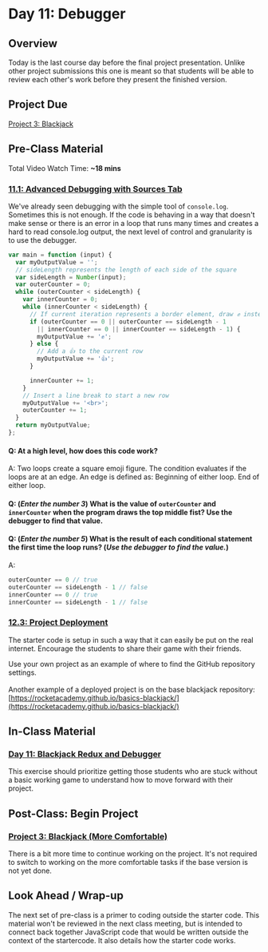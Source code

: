 # Day 11: Debugger

## **Overview**

Today is the last course day before the final project presentation. Unlike other project submissions this one is meant so that students will be able to review each other's work before they present the finished version.

## **Project Due**

[Project 3: Blackjack](../coursework/projects/project-3-blackjack.md)

## Pre-Class Material

Total Video Watch Time: **\~18 mins**

### [11.1: Advanced Debugging with Sources Tab](../modules/2-structuring-and-debugging-code/2.5-advanced-debugger.md)

We've already seen debugging with the simple tool of `console.log`. Sometimes this is not enough. If the code is behaving in a way that doesn't make sense or there is an error in a loop that runs many times and creates a hard to read console.log output, the next level of control and granularity is to use the debugger.

```javascript
var main = function (input) {
  var myOutputValue = '';
  // sideLength represents the length of each side of the square
  var sideLength = Number(input);
  var outerCounter = 0;
  while (outerCounter < sideLength) {
    var innerCounter = 0;
    while (innerCounter < sideLength) {
      // If current iteration represents a border element, draw ✊ instead.
      if (outerCounter == 0 || outerCounter == sideLength - 1
        || innerCounter == 0 || innerCounter == sideLength - 1) {
        myOutputValue += '✊';
      } else {
        // Add a 👍 to the current row
        myOutputValue += '👍';
      }

      innerCounter += 1;
    }
    // Insert a line break to start a new row
    myOutputValue += '<br>';
    outerCounter += 1;
  }
  return myOutputValue;
};
```

#### Q: At a high level, how does this code work?

A: Two loops create a square emoji figure. The condition evaluates if the loops are at an edge. An edge is defined as: Beginning of either loop. End of either loop.

#### Q: (_Enter the number 3_) What is the value of `outerCounter` and `innerCounter` when the program draws the top middle fist? Use the debugger to find that value.

#### Q: (_Enter the number 5_) What is the result of each conditional statement the first time the loop runs? (_Use the debugger to find the value._)

A:

```javascript
outerCounter == 0 // true
outerCounter == sideLength - 1 // false
innerCounter == 0 // true
innerCounter == sideLength - 1 // false
```

### [12.3: Project Deployment](broken-reference/)

The starter code is setup in such a way that it can easily be put on the real internet. Encourage the students to share their game with their friends.

Use your own project as an example of where to find the GitHub repository settings.\
\
Another example of a deployed project is on the base blackjack repository: [https://rocketacademy.github.io/basics-blackjack/](https://rocketacademy.github.io/basics-blackjack/)

## In-Class Material

### [Day 11: Blackjack Redux and Debugger](../coursework/in-class-exercises/day-10-blackjack-redux-debugger/)

This exercise should prioritize getting those students who are stuck without a basic working game to understand how to move forward with their project.

## Post-Class: Begin Project

### [Project 3: Blackjack (More Comfortable)](../coursework/projects/project-3-blackjack.md#more-comfortable)

There is a bit more time to continue working on the project. It's not required to switch to working on the more comfortable tasks if the base version is not yet done.

## Look Ahead / Wrap-up

The next set of pre-class is a primer to coding outside the starter code. This material won't be reviewed in the next class meeting, but is intended to connect back together JavaScript code that would be written outside the context of the startercode. It also details how the starter code works.
